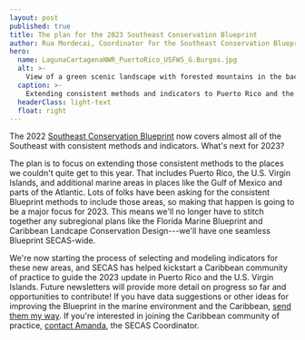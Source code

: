 ```yaml
---
layout: post
published: true
title: The plan for the 2023 Southeast Conservation Blueprint
author: Rua Mordecai, Coordinator for the Southeast Conservation Blueprint
hero:
  name: LagunaCartagenaNWR_PuertoRico_USFWS_G.Burgos.jpg
  alt: >-
    View of a green scenic landscape with forested mountains in the background and a lagoon in the foreground.
  caption: >-
    Extending consistent methods and indicators to Puerto Rico and the U.S. Virgin Islands will be a major focus of the 2023 Blueprint update. Photo of Laguna Cartagena National Wildlife Refuge in Puerto Rico by G. Burgos, U.S. Fish and Wildlife Service.
  headerClass: light-text
  float: right
---
```

The 2022 [Southeast Conservation Blueprint](https://secassoutheast.org/blueprint) now covers almost all of the Southeast with consistent methods and indicators. What's next for 2023? 

The plan is to focus on extending those consistent methods to the places we couldn't quite get to this year. That includes Puerto Rico, the U.S. Virgin Islands, and additional marine areas in places like the Gulf of Mexico and parts of the Atlantic. Lots of folks have been asking for the consistent Blueprint methods to include those areas, so making that happen is going to be a major focus for 2023.<!--more--> This means we'll no longer have to stitch together any subregional plans like the Florida Marine Blueprint and Caribbean Landcape Conservation Design---we'll have one seamless Blueprint SECAS-wide.

We're now starting the process of selecting and modeling indicators for these new areas, and SECAS has helped kickstart a Caribbean community of practice to guide the 2023 update in Puerto Rico and the U.S. Virgin Islands. Future newsletters will provide more detail on progress so far and opportunities to contribute! If you have data suggestions or other ideas for improving the Blueprint in the marine environment and the Caribbean, [send them my way](mailto:rua_mordecai@fws.gov). If you're interested in joining the Caribbean community of practice, [contact Amanda](mailto:amanda_sesser@fws.gov), the SECAS Coordinator.
